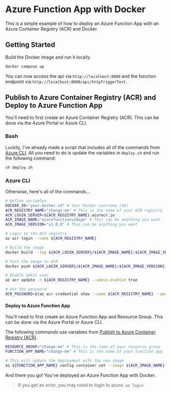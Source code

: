 # Azure Function App with Docker

This is a simple example of how to deploy an Azure Function App with an Azure Container Registry (ACR) and Docker.

## Getting Started

Build the Docker image and run it locally.

```bash
docker compose up
```

You can now access the api via `http://localhost:8080` and the function endpoint via `http://localhost:8080/api/httpTriggerTest`.

## Publish to Azure Container Registry (ACR) and Deploy to Azure Function App

You'll need to first create an Azure Container Registry (ACR). This can be done via the Azure Portal or Azure CLI.

### Bash

Luckily, I've already made a script that includes all of the commands from [Azure CLI](#azure-cli). All you need to do is update the variables in `deploy.sh` and run the following command:

```bash
sh deploy.sh
```

### Azure CLI

Otherwise, here's all of the commands...

```bash
# Define variables
DOCKER_ID="your-docker-id" # Your Docker username (ID)
ACR_REGISTRY_NAME="change-me" # This is the name of your ACR registry
ACR_LOGIN_SERVER=${ACR_REGISTRY_NAME}.azurecr.io
ACR_IMAGE_NAME="azurefunctionsimage" # This can be anything you want
ACR_IMAGE_VERSION="v1.0.0" # This can be anything you want

# Login to the ACR registry
az acr login --name ${ACR_REGISTRY_NAME}

# Build the image
docker build --tag ${ACR_LOGIN_SERVER}/${ACR_IMAGE_NAME}:${ACR_IMAGE_VERSION} .

# Push the image to ACR
docker push ${ACR_LOGIN_SERVER}/${ACR_IMAGE_NAME}:${ACR_IMAGE_VERSION}

# Enable admin user
az acr update -n ${ACR_REGISTRY_NAME} --admin-enabled true

# Get the password
ACR_PASSWORD=$(az acr credential show --name ${ACR_REGISTRY_NAME} --query "passwords[0].value" --output tsv)
```

#### Deploy to Azure Function App

You'll need to first create an Azure Function App and Resource Group. This can be done via the Azure Portal or Azure CLI.

The following commands use variables from [Publish to Azure Container Registry (ACR)](#publish-to-azure-container-registry-acr).

```bash
RESOURCE_GROUP="change-me" # This is the name of your resource group
FUNCTION_APP_NAME="change-me" # This is the name of your function app

# This will update the deployment with the new image
az ${FUNCTION_APP_NAME} config container set --image ${ACR_IMAGE_NAME} --registry-password ${ACR_PASSWORD} --registry-username ${ACR_REGISTRY_NAME} --name ${FUNCTION_APP_NAME} --resource-group ${RESOURCE_GROUP}
```

And there you go! You've deployed an Azure Function App with Docker.

> If you get an error, you may need to login to azure: `az login`
